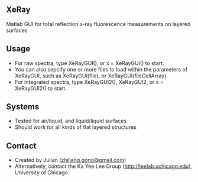 ## XeRay
Matlab GUI for total reflection x-ray fluorescence measurements on layered surfaces

## Usage
* For raw spectra, type XeRayGUI(), or x = XeRayGUI() to start.
 * You can also sepcify one or more files to load within the parameters of XeRayGUI, such as XeRayGUI(file), or XeRayGUI(fileCellArray).
* For integrated spectra, type XeRayGUI2(), XeRayGUI2, or x = XeRayGUI2() to start.

## Systems
* Tested for air/liquid, and liquid/liquid surfaces
* Should work for all kinds of flat layered structures

## Contact
* Created by Julian (zhiliang.gong@gmail.com)
* Alternatively, contact the Ka Yee Lee Group (http://leelab.uchicago.edu), University of Chicago.
